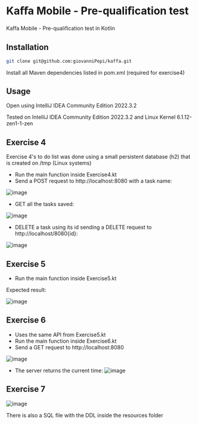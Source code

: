 # Kaﬀa Mobile - Pre-qualiﬁcation test

Kaﬀa Mobile - Pre-qualiﬁcation test in Kotlin

## Installation

```bash
git clone git@github.com:giovanniPepi/kaffa.git
```
Install all Maven dependencies listed in pom.xml (required for exercise4)


## Usage

Open using IntelliJ IDEA Community Edition 2022.3.2

Tested on IntelliJ IDEA Community Edition 2022.3.2 and Linux Kernel 6.1.12-zen1-1-zen 


## Exercise 4

Exercise 4's to do list was done using a small persistent database (h2) that is created on /tmp (Linux systems)

- Run the main function inside Exercise4.kt
- Send a POST request to http://localhost:8080 with a task name:

![image](https://user-images.githubusercontent.com/5255535/221440584-78893737-48cb-4479-86a9-6327840c3cf9.png)

- GET all the tasks saved:

![image](https://user-images.githubusercontent.com/5255535/221440616-7272c9f7-f20e-4672-8d0b-2d7d08475ee4.png)

- DELETE a task using its id sending a DELETE request to http://localhost/8080{id}:

![image](https://user-images.githubusercontent.com/5255535/221440665-f25ec0b6-0535-4910-931a-d0cd283e20d4.png)



## Exercise 5 

- Run the main function inside Exercise5.kt

Expected result: 

![image](https://user-images.githubusercontent.com/5255535/221440153-7d21d36c-add3-4387-b34b-dcc66a9a30e9.png)

## Exercise 6

- Uses the same API from Exercise5.kt
- Run the main function inside Exercise6.kt
- Send a GET request to http://localhost:8080

![image](https://user-images.githubusercontent.com/5255535/221440349-fcaa64fa-5313-4f7b-a0d1-06945f20dbcf.png)

- The server returns the current time: 
![image](https://user-images.githubusercontent.com/5255535/221440368-4fdc8f1a-a791-44f7-9786-1eb6ca2a6ef2.png)

## Exercise 7

![image](https://user-images.githubusercontent.com/5255535/221662685-10a9e196-c699-4607-afc7-1dc8356751f9.png)

There is also a SQL file with the DDL inside the resources folder



